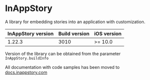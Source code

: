 # InAppStory

A library for embedding stories into an application with customization.

| InAppStory version | Build version | iOS version |
|--------------------|---------------|-------------|
| 1.22.3             | 3010          | >= 10.0     |

Version of the library can be obtained from the parameter `InAppStory.buildInfo`

All documentation with code samples has been moved to [docs.inappstory.com](https://docs.inappstory.com/sdk-guides/ios/how-to-get-started.html)